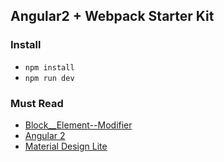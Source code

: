 ## Angular2 + Webpack Starter Kit


### Install

- `npm install`
- `npm run dev`


### Must Read

- [Block__Element--Modifier](https://css-tricks.com/bem-101/)
- [Angular 2](https://angular.io/)
- [Material Design Lite](http://getmdl.io/)
